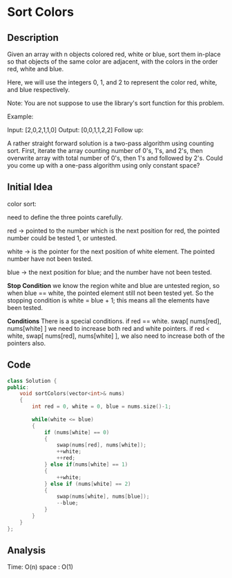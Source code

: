 # Sort Colors

## Description

Given an array with n objects colored red, white or blue, sort them in-place so that objects of the same color are adjacent, with the colors in the order red, white and blue.

Here, we will use the integers 0, 1, and 2 to represent the color red, white, and blue respectively.

Note: You are not suppose to use the library's sort function for this problem.

Example:

Input: [2,0,2,1,1,0]
Output: [0,0,1,1,2,2]
Follow up:

A rather straight forward solution is a two-pass algorithm using counting sort.
First, iterate the array counting number of 0's, 1's, and 2's, then overwrite array with total number of 0's, then 1's and followed by 2's.
Could you come up with a one-pass algorithm using only constant space?

## Initial Idea

color sort: 

need to define the three points carefully. 

red -> pointed to the number which is the next position for red, the pointed number could be tested 1, or untested. 

white -> is the pointer for the next position of white element. The pointed number have not been tested. 

blue -> the next position for blue; and the number have not been tested. 

**Stop Condition**
we know the region white and blue are untested region, so when blue == white, the pointed element still not been tested yet. So the stopping condition is white = blue + 1; this means all the elements have been tested. 

**Conditions**
There is a special conditions. 
if red == white. swap[ nums[red], nums[white] ] we need to increase both red and white pointers. 
if red < white, swap[ nums[red], nums[white] ], we also need to increase both of the pointers also. 

## Code

```cpp
class Solution {
public:
    void sortColors(vector<int>& nums) 
    {
        int red = 0, white = 0, blue = nums.size()-1;
        
        while(white <= blue)
        {
            if (nums[white] == 0)
            {
                swap(nums[red], nums[white]);
                ++white; 
                ++red; 
            } else if(nums[white] == 1)
            {
                ++white; 
            } else if (nums[white] == 2)
            {
                swap(nums[white], nums[blue]); 
                --blue; 
            }
        }
    }
};
```

## Analysis

Time: O(n)
space : O(1)



